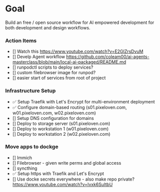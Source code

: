# Goal

Build an free / open source workflow for AI empowered development for both development and design workflows. 

### Action Items
- [] Watch this https://www.youtube.com/watch?v=E2GIZrsDvuM
- [] Develp Agent workflow https://github.com/coleam00/ai-agents-masterclass/blob/main/local-ai-packaged/README.md
- [] runpodctl scripts to deploy services?
- [] custom filebrowser image for runpod?
- [] easier start of services from root of project

### Infrastructure Setup
- ✅ Setup Traefik with Let's Encrypt for multi-environment deployment
- ✅ Configure domain-based routing (s01.pixeloven.com, w01.pixeloven.com, w02.pixeloven.com)
- [] Setup DNS configuration for domains
- [] Deploy to storage server (s01.pixeloven.com)
- [] Deploy to workstation 1 (w01.pixeloven.com)
- [] Deploy to workstation 2 (w02.pixeloven.com)

### Move apps to dockge 
- [] Immich
- [] Filebrowser - given write perms and global access
- [] syncthing 
- ✅ Setup https with Traefik and Let's Encrypt
- [] Use docke secrets everywhere - also make repo private? https://www.youtube.com/watch?v=Ivxk6SuItbU